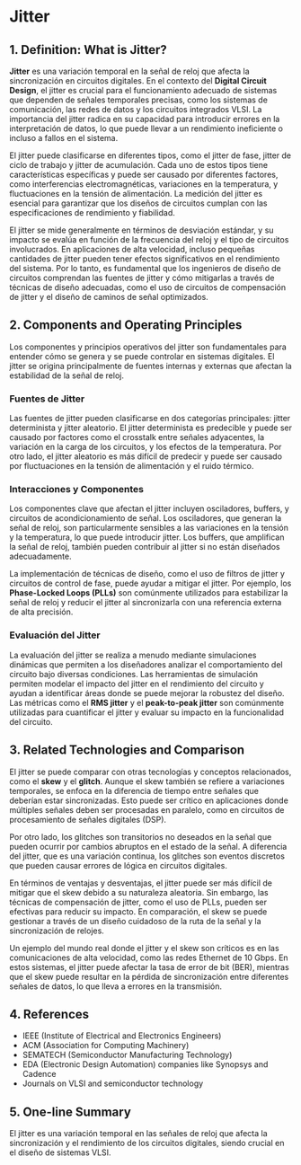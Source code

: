 # Jitter

## 1. Definition: What is **Jitter**?
**Jitter** es una variación temporal en la señal de reloj que afecta la sincronización en circuitos digitales. En el contexto del **Digital Circuit Design**, el jitter es crucial para el funcionamiento adecuado de sistemas que dependen de señales temporales precisas, como los sistemas de comunicación, las redes de datos y los circuitos integrados VLSI. La importancia del jitter radica en su capacidad para introducir errores en la interpretación de datos, lo que puede llevar a un rendimiento ineficiente o incluso a fallos en el sistema. 

El jitter puede clasificarse en diferentes tipos, como el jitter de fase, jitter de ciclo de trabajo y jitter de acumulación. Cada uno de estos tipos tiene características específicas y puede ser causado por diferentes factores, como interferencias electromagnéticas, variaciones en la temperatura, y fluctuaciones en la tensión de alimentación. La medición del jitter es esencial para garantizar que los diseños de circuitos cumplan con las especificaciones de rendimiento y fiabilidad.

El jitter se mide generalmente en términos de desviación estándar, y su impacto se evalúa en función de la frecuencia del reloj y el tipo de circuitos involucrados. En aplicaciones de alta velocidad, incluso pequeñas cantidades de jitter pueden tener efectos significativos en el rendimiento del sistema. Por lo tanto, es fundamental que los ingenieros de diseño de circuitos comprendan las fuentes de jitter y cómo mitigarlas a través de técnicas de diseño adecuadas, como el uso de circuitos de compensación de jitter y el diseño de caminos de señal optimizados.

## 2. Components and Operating Principles
Los componentes y principios operativos del jitter son fundamentales para entender cómo se genera y se puede controlar en sistemas digitales. El jitter se origina principalmente de fuentes internas y externas que afectan la estabilidad de la señal de reloj. 

### Fuentes de Jitter
Las fuentes de jitter pueden clasificarse en dos categorías principales: jitter determinista y jitter aleatorio. El jitter determinista es predecible y puede ser causado por factores como el crosstalk entre señales adyacentes, la variación en la carga de los circuitos, y los efectos de la temperatura. Por otro lado, el jitter aleatorio es más difícil de predecir y puede ser causado por fluctuaciones en la tensión de alimentación y el ruido térmico.

### Interacciones y Componentes
Los componentes clave que afectan el jitter incluyen osciladores, buffers, y circuitos de acondicionamiento de señal. Los osciladores, que generan la señal de reloj, son particularmente sensibles a las variaciones en la tensión y la temperatura, lo que puede introducir jitter. Los buffers, que amplifican la señal de reloj, también pueden contribuir al jitter si no están diseñados adecuadamente. 

La implementación de técnicas de diseño, como el uso de filtros de jitter y circuitos de control de fase, puede ayudar a mitigar el jitter. Por ejemplo, los **Phase-Locked Loops (PLLs)** son comúnmente utilizados para estabilizar la señal de reloj y reducir el jitter al sincronizarla con una referencia externa de alta precisión.

### Evaluación del Jitter
La evaluación del jitter se realiza a menudo mediante simulaciones dinámicas que permiten a los diseñadores analizar el comportamiento del circuito bajo diversas condiciones. Las herramientas de simulación permiten modelar el impacto del jitter en el rendimiento del circuito y ayudan a identificar áreas donde se puede mejorar la robustez del diseño. Las métricas como el **RMS jitter** y el **peak-to-peak jitter** son comúnmente utilizadas para cuantificar el jitter y evaluar su impacto en la funcionalidad del circuito.

## 3. Related Technologies and Comparison
El jitter se puede comparar con otras tecnologías y conceptos relacionados, como el **skew** y el **glitch**. Aunque el skew también se refiere a variaciones temporales, se enfoca en la diferencia de tiempo entre señales que deberían estar sincronizadas. Esto puede ser crítico en aplicaciones donde múltiples señales deben ser procesadas en paralelo, como en circuitos de procesamiento de señales digitales (DSP).

Por otro lado, los glitches son transitorios no deseados en la señal que pueden ocurrir por cambios abruptos en el estado de la señal. A diferencia del jitter, que es una variación continua, los glitches son eventos discretos que pueden causar errores de lógica en circuitos digitales. 

En términos de ventajas y desventajas, el jitter puede ser más difícil de mitigar que el skew debido a su naturaleza aleatoria. Sin embargo, las técnicas de compensación de jitter, como el uso de PLLs, pueden ser efectivas para reducir su impacto. En comparación, el skew se puede gestionar a través de un diseño cuidadoso de la ruta de la señal y la sincronización de relojes.

Un ejemplo del mundo real donde el jitter y el skew son críticos es en las comunicaciones de alta velocidad, como las redes Ethernet de 10 Gbps. En estos sistemas, el jitter puede afectar la tasa de error de bit (BER), mientras que el skew puede resultar en la pérdida de sincronización entre diferentes señales de datos, lo que lleva a errores en la transmisión.

## 4. References
- IEEE (Institute of Electrical and Electronics Engineers)
- ACM (Association for Computing Machinery)
- SEMATECH (Semiconductor Manufacturing Technology)
- EDA (Electronic Design Automation) companies like Synopsys and Cadence
- Journals on VLSI and semiconductor technology

## 5. One-line Summary
El jitter es una variación temporal en las señales de reloj que afecta la sincronización y el rendimiento de los circuitos digitales, siendo crucial en el diseño de sistemas VLSI.